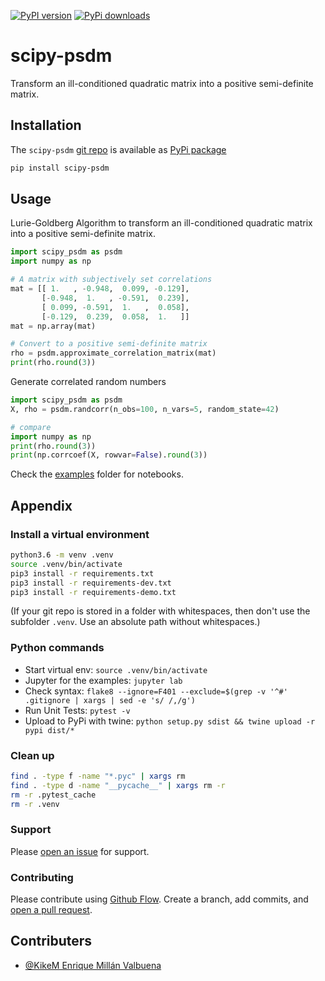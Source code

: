 [![PyPI version](https://badge.fury.io/py/scipy-psdm.svg)](https://badge.fury.io/py/scipy-psdm)
[![PyPi downloads](https://img.shields.io/pypi/dm/scipy-psdm)](https://img.shields.io/pypi/dm/scipy-psdm)

# scipy-psdm
Transform an ill-conditioned quadratic matrix into a positive semi-definite matrix.

## Installation
The `scipy-psdm` [git repo](http://github.com/ulf1/scipy-psdm) is available as [PyPi package](https://pypi.org/project/scipy-psdm)

```bash
pip install scipy-psdm
```

## Usage
Lurie-Goldberg Algorithm to transform an ill-conditioned quadratic matrix into a positive semi-definite matrix.

```python
import scipy_psdm as psdm
import numpy as np

# A matrix with subjectively set correlations
mat = [[ 1.   , -0.948,  0.099, -0.129],
       [-0.948,  1.   , -0.591,  0.239],
       [ 0.099, -0.591,  1.   ,  0.058],
       [-0.129,  0.239,  0.058,  1.   ]]
mat = np.array(mat)

# Convert to a positive semi-definite matrix
rho = psdm.approximate_correlation_matrix(mat)
print(rho.round(3))
```

Generate correlated random numbers

```python
import scipy_psdm as psdm
X, rho = psdm.randcorr(n_obs=100, n_vars=5, random_state=42)

# compare
import numpy as np
print(rho.round(3))
print(np.corrcoef(X, rowvar=False).round(3))
```

Check the [examples](https://github.com/ulf1/scipy-psdm/tree/master/examples) folder for notebooks.


## Appendix

### Install a virtual environment

```bash
python3.6 -m venv .venv
source .venv/bin/activate
pip3 install -r requirements.txt
pip3 install -r requirements-dev.txt
pip3 install -r requirements-demo.txt
```

(If your git repo is stored in a folder with whitespaces, then don't use the subfolder `.venv`. Use an absolute path without whitespaces.)

### Python commands

* Start virtual env: `source .venv/bin/activate`
* Jupyter for the examples: `jupyter lab`
* Check syntax: `flake8 --ignore=F401 --exclude=$(grep -v '^#' .gitignore | xargs | sed -e 's/ /,/g')`
* Run Unit Tests: `pytest -v`
* Upload to PyPi with twine: `python setup.py sdist && twine upload -r pypi dist/*`

### Clean up 

```bash
find . -type f -name "*.pyc" | xargs rm
find . -type d -name "__pycache__" | xargs rm -r
rm -r .pytest_cache
rm -r .venv
```

### Support
Please [open an issue](https://github.com/ulf1/scipy-psdm/issues/new) for support.


### Contributing
Please contribute using [Github Flow](https://guides.github.com/introduction/flow/). Create a branch, add commits, and [open a pull request](https://github.com/ulf1/scipy-psdm/compare/).

## Contributers
- [@KikeM Enrique Millán Valbuena](https://github.com/KikeM)
